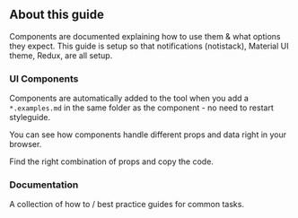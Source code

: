 ## About this guide

Components are documented explaining how to use them & what options they expect.
This guide is setup so that notifications (notistack), Material UI theme, Redux, are all setup.

### UI Components

Components are automatically added to the tool when you add a `*.examples.md` in the same folder as the component - no need to restart styleguide.

You can see how components handle different props and data right in your browser.

Find the right combination of props and copy the code.

### Documentation

A collection of how to / best practice guides for common tasks.
